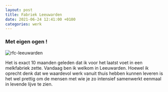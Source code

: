 ```yaml
---
layout: post
title: Fabriek Leeuwarden
date: 2021-06-24 12:41:00 +0100
categories: werk
---
```


### Met eigen ogen !

![rfc-leeuwarden](https://prisse.net/rfc-leeuwarden.jpg)

Het is exact 10 maanden geleden dat ik voor het laatst voet in een melkfabriek zette. Vandaag ben ik welkom in Leeuwarden. Hoewel ik oprecht denk dat we waardevol werk vanuit thuis hebben kunnen leveren is het wel prettig om de mensen met wie je zo intensief samenwerkt eenmaal in levende lijve te zien.
